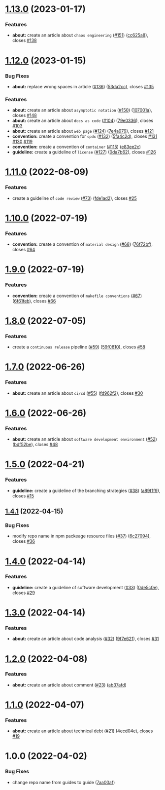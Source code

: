 # [1.13.0](https://github.com/sentenz/guide/compare/v1.12.0...v1.13.0) (2023-01-17)


### Features

* **about:** create an article about `chaos engineering` ([#151](https://github.com/sentenz/guide/issues/151)) ([cc625a8](https://github.com/sentenz/guide/commit/cc625a8be2a2b4ff4ca61421b6b23565222cac33)), closes [#138](https://github.com/sentenz/guide/issues/138)

# [1.12.0](https://github.com/sentenz/guide/compare/v1.11.0...v1.12.0) (2023-01-15)


### Bug Fixes

* **about:** replace wrong spaces in article ([#136](https://github.com/sentenz/guide/issues/136)) ([53da2cc](https://github.com/sentenz/guide/commit/53da2cc6c5052a615c9a55c495da7b044c8a0992)), closes [#135](https://github.com/sentenz/guide/issues/135)


### Features

* **about:** create an article about `asymptotic notation` ([#150](https://github.com/sentenz/guide/issues/150)) ([107001a](https://github.com/sentenz/guide/commit/107001a2f542a88456e9610eaf1edc636c739912)), closes [#148](https://github.com/sentenz/guide/issues/148)
* **about:** create an article about `docs as code` ([#104](https://github.com/sentenz/guide/issues/104)) ([79e0336](https://github.com/sentenz/guide/commit/79e0336f7eeda0e223f03e7d2927fac7d39c884f)), closes [#103](https://github.com/sentenz/guide/issues/103)
* **about:** create an article about `web page` ([#124](https://github.com/sentenz/guide/issues/124)) ([7e4a979](https://github.com/sentenz/guide/commit/7e4a9794b0a3f38994b8ce9d352951e0e3c00bad)), closes [#121](https://github.com/sentenz/guide/issues/121)
* **convention:** create a convention for `spdx` ([#132](https://github.com/sentenz/guide/issues/132)) ([5fa4c2d](https://github.com/sentenz/guide/commit/5fa4c2d9fb780eb751e6b06f229758092788fa46)), closes [#131](https://github.com/sentenz/guide/issues/131) [#130](https://github.com/sentenz/guide/issues/130) [#119](https://github.com/sentenz/guide/issues/119)
* **convention:** create a convention of `container` ([#115](https://github.com/sentenz/guide/issues/115)) ([e83ee2c](https://github.com/sentenz/guide/commit/e83ee2c5ba0989d16818207a19a0f447852eb74b))
* **guideline:** create a guideline of `license` ([#127](https://github.com/sentenz/guide/issues/127)) ([0da7b62](https://github.com/sentenz/guide/commit/0da7b62fdb761dd0cff1d5dce527a971799453e3)), closes [#126](https://github.com/sentenz/guide/issues/126)

# [1.11.0](https://github.com/sentenz/guide/compare/v1.10.0...v1.11.0) (2022-08-09)


### Features

* create a guideline of `code review` ([#73](https://github.com/sentenz/guide/issues/73)) ([fde1ad2](https://github.com/sentenz/guide/commit/fde1ad22f5eb66881f76508be81fbb0aaf07a660)), closes [#25](https://github.com/sentenz/guide/issues/25)

# [1.10.0](https://github.com/sentenz/guide/compare/v1.9.0...v1.10.0) (2022-07-19)


### Features

* **convention:** create a convention of `material design` ([#68](https://github.com/sentenz/guide/issues/68)) ([76f72bf](https://github.com/sentenz/guide/commit/76f72bfe34f3135fdb31ad7f1ff4b636a7ecff47)), closes [#64](https://github.com/sentenz/guide/issues/64)

# [1.9.0](https://github.com/sentenz/guide/compare/v1.8.0...v1.9.0) (2022-07-19)


### Features

* **convention:** create a convention of `makefile conventions` ([#67](https://github.com/sentenz/guide/issues/67)) ([6f61feb](https://github.com/sentenz/guide/commit/6f61febd9d4568231915a5c87909c0a73ffd2757)), closes [#66](https://github.com/sentenz/guide/issues/66)

# [1.8.0](https://github.com/sentenz/guide/compare/v1.7.0...v1.8.0) (2022-07-05)


### Features

* create a `continuous release` pipeline ([#59](https://github.com/sentenz/guide/issues/59)) ([59f0810](https://github.com/sentenz/guide/commit/59f0810ba310bd40545bee9c95bbd4e1f273aab5)), closes [#58](https://github.com/sentenz/guide/issues/58)

# [1.7.0](https://github.com/sentenz/guide/compare/v1.6.0...v1.7.0) (2022-06-26)


### Features

* **about:** create an article about `ci/cd` ([#55](https://github.com/sentenz/guide/issues/55)) ([fd962f2](https://github.com/sentenz/guide/commit/fd962f2249d67efcc28e71fb5d06a73be9ebc097)), closes [#30](https://github.com/sentenz/guide/issues/30)

# [1.6.0](https://github.com/sentenz/guide/compare/v1.5.0...v1.6.0) (2022-06-26)


### Features

* **about:** create an article about `software development environment` ([#52](https://github.com/sentenz/guide/issues/52)) ([bdf52be](https://github.com/sentenz/guide/commit/bdf52be9efefdf972f2867187fb9521abdce3794)), closes [#48](https://github.com/sentenz/guide/issues/48)

# [1.5.0](https://github.com/sentenz/guide/compare/v1.4.1...v1.5.0) (2022-04-21)


### Features

* **guideline:** create a guideline of the branching strategies ([#38](https://github.com/sentenz/guide/issues/38)) ([a89f1f9](https://github.com/sentenz/guide/commit/a89f1f99e908b95aae7e3f54f9e48bb4284044f1)), closes [#15](https://github.com/sentenz/guide/issues/15)

## [1.4.1](https://github.com/sentenz/guide/compare/v1.4.0...v1.4.1) (2022-04-15)


### Bug Fixes

* modify  repo name in npm packeage resource files ([#37](https://github.com/sentenz/guide/issues/37)) ([6c27094](https://github.com/sentenz/guide/commit/6c27094bdcea1b35824dca191d0310ed84368cd2)), closes [#36](https://github.com/sentenz/guide/issues/36)

# [1.4.0](https://github.com/sentenz/guide/compare/v1.3.0...v1.4.0) (2022-04-14)


### Features

* **guideline:** create a guideline of software development ([#33](https://github.com/sentenz/guide/issues/33)) ([0de5c0e](https://github.com/sentenz/guide/commit/0de5c0e05759b9223a3101a752f82d3597f681dd)), closes [#29](https://github.com/sentenz/guide/issues/29)

# [1.3.0](https://github.com/sentenz/guide/compare/v1.2.0...v1.3.0) (2022-04-14)


### Features

* **about:** create an article about code analysis ([#32](https://github.com/sentenz/guide/issues/32)) ([9f7e621](https://github.com/sentenz/guide/commit/9f7e62196c8bb32ff00e5dd340641ee5f7e870be)), closes [#31](https://github.com/sentenz/guide/issues/31)

# [1.2.0](https://github.com/sentenz/guide/compare/v1.1.0...v1.2.0) (2022-04-08)


### Features

* **about:** create an article about comment ([#23](https://github.com/sentenz/guide/issues/23)) ([ab37afd](https://github.com/sentenz/guide/commit/ab37afd162140339c4b3a43d5f798aee8fc8d315))

# [1.1.0](https://github.com/sentenz/guide/compare/v1.0.0...v1.1.0) (2022-04-07)


### Features

* **about:** create an article about technical debt ([#21](https://github.com/sentenz/guide/issues/21)) ([4ecd04e](https://github.com/sentenz/guide/commit/4ecd04e42a336c48787172da432eac19d529b2a3)), closes [#19](https://github.com/sentenz/guide/issues/19)

# 1.0.0 (2022-04-02)


### Bug Fixes

* change repo name from guides to guide ([7aa00af](https://github.com/sentenz/guide/commit/7aa00affc04c3708eb84f92ef1a6442865c9deba))
